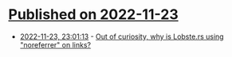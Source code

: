 # [Published on 2022-11-23](index.md)

* [2022-11-23, 23:01:13](https://lobste.rs/s/usfrje/out_curiosity_why_is_lobste_rs_using) - [Out of curiosity, why is Lobste.rs using \"noreferrer\" on links?](https://lobste.rs/s/usfrje/out_curiosity_why_is_lobste_rs_using)
